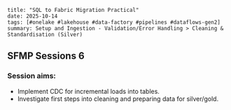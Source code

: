 ```
title: "SQL to Fabric Migration Practical"
date: 2025-10-14
tags: [#onelake #lakehouse #data-factory #pipelines #dataflows-gen2]
summary: Setup and Ingestion - Validation/Error Handling > Cleaning & Standardisation (Silver)
```
## SFMP Sessions 6

### Session aims:
- Implement CDC for incremental loads into tables.
- Investigate first steps into cleaning and preparing data for silver/gold.

